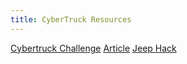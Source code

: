 ```yaml
---
title: CyberTruck Resources
---
```


[Cybertruck Challenge](https://www.cybertruckchallenge.org/)
[Article](https://www.wired.com/2016/08/researchers-hack-big-rig-truck-hijack-accelerator-brakes/)
[Jeep Hack](https://youtu.be/MK0SrxBC1x)
